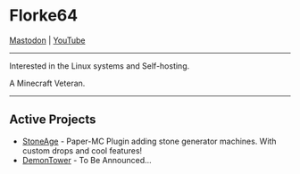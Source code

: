 # Florke64

[Mastodon](https://mastodon.social/@florke64) | [YouTube](https://youtube.com/@Florke64)

---

Interested in the Linux systems and Self-hosting.

A Minecraft Veteran.

---

## Active Projects

- [StoneAge](https://github.com/Florke64/StoneAge) - Paper-MC Plugin adding stone generator machines. With custom drops and cool features!
- [DemonTower](https://github.com/Florke64) - To Be Announced...
